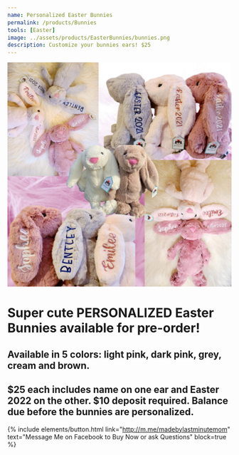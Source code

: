 ```yaml
---
name: Personalized Easter Bunnies
permalink: /products/Bunnies
tools: [Easter]
image: ../assets/products/EasterBunnies/bunnies.png
description: Customize your bunnies ears! $25
---
```

![Product Shot](../assets/products/EasterBunnies/bunnies.png "Personalized Easter Bunnies")

# Super cute PERSONALIZED Easter Bunnies available for pre-order! 
## Available in 5 colors: light pink, dark pink, grey, cream and brown. 
## $25 each includes name on one ear and Easter 2022 on the other. $10 deposit required. Balance due before the bunnies are personalized.

{% include elements/button.html link="http://m.me/madebylastminutemom" text="Message Me on Facebook to Buy Now or ask Questions" block=true %}

